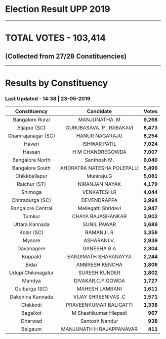 # Election Result UPP 2019

---
# TOTAL VOTES - 103,414 
## (Collected from 27/28 Constituencies) 


---
# Results by Constituency 

### Last Updated - 14:38 | 23-05-2019 


|   Constituency   |        Candidate         |  Votes  |
|:----------------:|:------------------------:|--------:|
| Bangalore Rural  |      MANJUNATHA. M       |**9,268**|
|   Bijapur (SC)   | GURUBASAVA. P . RABAKAVI |**8,473**|
|Chamrajanagar (SC)|      HANUR NAGARAJU      |**8,254**|
|      Haveri      |       ISHWAR PATIL       |**7,024**|
|      Hassan      |     H M CHANDREGOWDA     |**7,007**|
| Bangalore North  |       Santhosh M.        |**6,040**|
| Bangalore South  |AHORATRA NATESHA POLEPALLI|**5,496**|
|  Chikkballapur   |        Muniraju.G        |**5,081**|
|   Raichur (ST)   |      NIRANJAN NAYAK      |**4,179**|
|     Shimoga      |       VENKATESH.R        |**4,044**|
| Chitradurga (SC) |       DEVENDRAPPA        |**3,994**|
|Bangalore Central |   Mellegatti Shridevi    |**3,947**|
|      Tumkur      |    CHAYA RAJASHANKAR     |**3,902**|
|  Uttara Kannada  |       SUNIL PAWAR        |**3,689**|
|    Kolar (SC)    |        RAMANJI. R        |**3,356**|
|      Mysore      |       ASHARANI.V.        |**2,939**|
|    Davanagere    |       GANESHA B A        |**2,304**|
|     Koppald      |   BANDIMATH SHARANAYYA   |**2,244**|
|      Bidar       |      AMBRESH KENCHA      |**1,808**|
|Udupi Chikmagalur |      SURESH KUNDER       |**1,802**|
|      Mandya      |    DIVAKAR.C.P.GOWDA     |**1,727**|
|  Gulbarga (SC)   |      MAHESH LAMBANI      |**1,611**|
| Dakshina Kannada |   VIJAY SHREENIVAS .C    |**1,571**|
|     Chikkodi     |  PRAVEENKUMAR BALIGATTI  |**1,338**|
|     Bagalkot     |  M Shashikumar Hlepadi   |  **967**|
|     Dharwad      |      Santosh Nandur      |  **938**|
|     Belgaum      | MANJUNATH H RAJAPPANAVAR |  **411**|


<script async src='https://www.googletagmanager.com/gtag/js?id=UA-138371535-2'></script><script>window.dataLayer = window.dataLayer || [];function gtag(){dataLayer.push(arguments);}gtag('js', new Date());gtag('config', 'UA-138371535-2');</script>